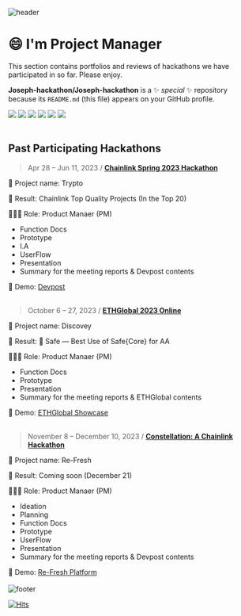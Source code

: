 ![header](https://capsule-render.vercel.app/api?type=waving&color=auto&height=300&section=header&text=Hackathon%20Review&fontSize=40&animation=fadeIn&fontAlignY=38)

# 😄 I'm Project Manager
This section contains portfolios and reviews of hackathons we have participated in so far.
Please enjoy.

**Joseph-hackathon/Joseph-hackathon** is a ✨ _special_ ✨ repository because its `README.md` (this file) appears on your GitHub profile.

<img src="https://img.shields.io/badge/Figma-F24E1E?style=flat&logo=Figma&logoColor=white"/> <img src="https://img.shields.io/badge/Google Docs-4285F4?style=flat&logo=googledocs&logoColor=white"/>
<img src="https://img.shields.io/badge/Google Meet-00897B?style=flat&logo=googlemeet&logoColor=white"/> <img src="https://img.shields.io/badge/Notion-ffffff?style=flat&logo=notion&logoColor=black"/> <img src="https://img.shields.io/badge/obsidian-7C3AED?style=flat&logo=obsidian&logoColor=white"/> <img src="https://img.shields.io/badge/Youtube-FF0000?style=flat&logo=youtube&logoColor=white"/>
<br></br>
## Past Participating Hackathons
> Apr 28 – Jun 11, 2023 / [**Chainlink Spring 2023 Hackathon**](https://github.com/Joseph-hackathon/hackathon/blob/main/Chainlink%20Spring%202023%20Hackathon.md)

  🛫 Project name: Trypto
  
  👑 Result: Chainlink Top Quality Projects (In the Top 20)

  👨🏼‍💻 Role: Product Manaer (PM)
  - Function Docs
  - Prototype
  - I.A
  - UserFlow
  - Presentation
  - Summary for the meeting reports & Devpost contents

  📢 Demo: [Devpost](https://devpost.com/software/not-yet-6rw8c2)
<br></br>
> October 6 – 27, 2023 / [**ETHGlobal 2023 Online**](https://github.com/Joseph-hackathon/hackathon/blob/main/ETHGlobal%202023%20Online.md)

  📶 Project name: Discovey
  
  👑 Result: 🥉 Safe — Best Use of Safe{Core} for AA

  👨🏼‍💻 Role: Product Manaer (PM)
  - Function Docs
  - Prototype
  - Presentation
  - Summary for the meeting reports & ETHGlobal contents

  📢 Demo: [ETHGlobal Showcase](https://ethglobal.com/showcase/discovey-tuywc)
<br></br>
> November 8 – December 10, 2023 / [**Constellation: A Chainlink Hackathon**](https://github.com/Joseph-hackathon/hackathon/blob/main/ETHGlobal%202023%20Online.md)

  📶 Project name: Re-Fresh
  
  👑 Result: Coming soon (December 21)

  👨🏼‍💻 Role: Product Manaer (PM)
  - Ideation
  - Planning
  - Function Docs
  - Prototype
  - UserFlow
  - Presentation
  - Summary for the meeting reports & Devpost contents

  📢 Demo: [Re-Fresh Platform](https://refresh.hackathemy.me/)
<br></br>
![footer](https://capsule-render.vercel.app/api?type=waving&color=auto&height=90&section=footer)

[![Hits](https://hits.seeyoufarm.com/api/count/incr/badge.svg?url=https%3A%2F%2Fgithub.com%2Fjoesph-hackathon%2Fhit-counter&count_bg=%23D76FEF&title_bg=%23555555&icon=&icon_color=%23E7E7E7&title=hits&edge_flat=false)](https://hits.seeyoufarm.com)
